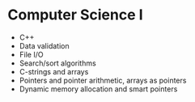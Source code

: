 # Computer Science I
- C++
- Data validation
- File I/O
- Search/sort algorithms
- C-strings and arrays
- Pointers and pointer arithmetic, arrays as pointers
- Dynamic memory allocation and smart pointers
